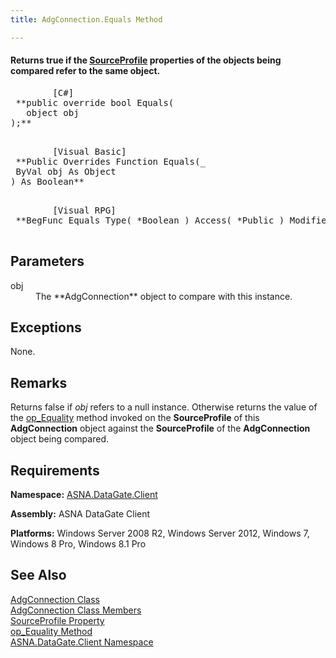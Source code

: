 ```yaml
---
title: AdgConnection.Equals Method

---
```


#### Returns <span> **true** </span> if the [SourceProfile](adg-connection-class-source-profile-property.html) properties of the objects being compared refer to the same object. 
<pre class="prettyprint">
        <span class="lang">[C#]</span>
 **public override bool Equals(
   object obj
);** 
      </pre>
<pre class="prettyprint">
        <span class="lang">[Visual Basic] </span>
 **Public Overrides Function Equals(_
 ByVal obj As Object
) As Boolean** 
      </pre>
<pre class="prettyprint">
        <span class="lang">[Visual RPG]</span>
 **BegFunc Equals Type( *Boolean ) Access( *Public ) Modifier( *Overrides )** 
      </pre>

## Parameters

<dl>
        <dt>obj
					</dt>
        <dd>The **AdgConnection**  object to compare with this instance.
					</dd>
</dl>

## Exceptions

None.
## Remarks

Returns<span> false</span> if <span> *obj* </span> refers to a null instance. Otherwise returns the value of the [ op_Equality](adg-connectionclassop-equality-method.html) method invoked on the <span> **SourceProfile** </span> of this <span> **AdgConnection** </span> object against the **SourceProfile** of the **AdgConnection** object being compared. 
## Requirements

<span> **Namespace:** [ASNA.DataGate.Client](datagate-client-namespace.html) </span> 

<span> **Assembly:** ASNA DataGate Client</span> 

<span> **Platforms:** Windows Server 2008 R2, Windows Server 2012, Windows 7, Windows 8 Pro, Windows 8.1 Pro</span> 
## See Also


[AdgConnection Class](adg-connection-class.html)
      <br />
[AdgConnection Class Members](adg-connection-members.html)
      <br />
[SourceProfile Property](adg-connection-class-source-profile-property.html)
      <br />
[op_Equality Method](source-profile-classop-equality-method.html)
      <br />
[ASNA.DataGate.Client Namespace](datagate-client-namespace.html)

